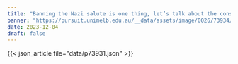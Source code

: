 ```yaml
---
title: "Banning the Nazi salute is one thing, let’s talk about the consequences"
banner: "https://pursuit.unimelb.edu.au/__data/assets/image/0026/73934/7ac351440d11e3fd2919049aedb8c646510640e4.jpg"
date: 2023-12-04
draft: false
---
```


{{< json_article file="data/p73931.json" >}}